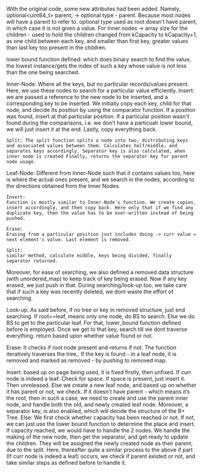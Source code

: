 With the original code, some new attributes had been added. Namely,
optional<uint64_t> parent; -> optional type - parent. Because most nodes will have a parent to refer to. 
optional type used as root doesn’t have parent, in which case it is not given a value.
For Inner nodes -> array size for the children - used to hold the children changed from kCapacity to kCapacity+1, as one child between each key, and smaller than first key, greater values than last key too present in the children.

lower bound function defined: which does binary search to find the value, the lowest instance/gets the index of such a key whose value is not less than the one being searched.

Inner-Node: Where all the keys, but no particular records/values present. Here, we use these nodes to search for a particular value efficiently.
    Insert: 
    we are passed a reference to the new node to be inserted, and a corresponding key to be inserted.  We initially copy each key, child for that node, and decide its position by using the comparator function. If a position was found, insert at that particular position. If a particular position wasn't found during the comparisons, i.e. we don’t have a particualr lower bound, we will just insert it at the end. 
    Lastly, copy everything back.

    Split: The split function splits a node into two, distributing keys and associated values between them. Calculates half/middle, and separates keys accordingly. Separator key is also calculated, when inner node is created Finally, returns the separator key for parent node usage. 

Leaf-Node: Different from Inner-Node such that it contains values too, here is where the actual ones present, and we search in the nodes, according to the directions obtained from the Inner Nodes.

    Insert: 
    Function is mostly similar to Inner-Node's function. We create copies, insert accordingly, and then copy back. Here only that if we find any duplicate key, then the value has to be over-written instead of being pushed. 

    Erase: 
    Erasing from a particular position just includes doing -> curr value = next element's value. Last element is removed.

    Split: 
    similar method, calculate middle, keys being divided, finally separator returned.

Moreover, for ease of searching, we also defined a removed data structure (with unordered_map) to keep track of key being erased. Now if any key erased, we just push in that. During searching/look-up too, we take care that if such a key was recently deleted, we dont waste the effort of searching.

Look-up: 
As said before, if no tree or key in removed structure, just end searching. 
If root==leaf, means only one node, do BS to search. 
Else we do BS to get to the particular leaf. For that, lower_bound function defined before is employed.
Once we get to that key, search till we dont traverse everything. return based upon whether value found or not. 

Erase: It checks if root node present and returns if not. The function iteratively traverses the tree,. If the key is found - in a leaf node, it is removed and marked as removed - by pushing to removed map. 

Insert: 
based up on page being used, it is fixed firstly, then unfixed. 
If curr node is indeed a leaf:
    Check for space. If space is present, just insert it. Then unreleased.
    Else we create a new leaf node, and based up on whether it has parent or not, we check.
    If it doesn't have parent - which means it’s the root, then in such a case, we need to create and use the parent inner node, and handle both the old, and newly created leaf node. Moreover, a separator key, is also enabled, which will decide the structure of the B+ Tree.
Else: We first check whether capacity has been reached or not. If not, we can just use the lower bound function to determine the place and insert. If capacity reached, we would have to handle the 2 nodes. We handle the making of the new node, then get the separator, and get ready to update the children. They will be assigned the newly created node as their parent, due to the split. Here, thereafter quite a similar process to the above if part (If curr node is indeed a leaf) occurs, we check if parent existed or not, and take similar steps as defined before to handle it.
